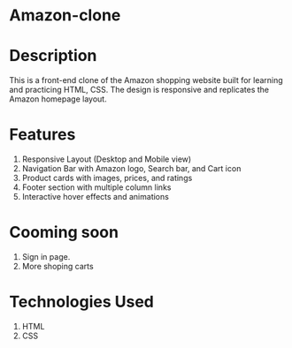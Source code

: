 
# Amazon-clone

# Description 
This is a front-end clone of the Amazon shopping website built for learning and practicing HTML, CSS. The design is responsive and replicates the Amazon homepage layout.

# Features
1. Responsive Layout (Desktop and Mobile view)
2. Navigation Bar with Amazon logo, Search bar, and Cart icon
3. Product cards with images, prices, and ratings
4. Footer section with multiple column links
5. Interactive hover effects and animations

# Cooming soon
1. Sign in page.
2. More shoping carts

# Technologies Used
1. HTML
2. CSS

<!-- # Live

click here!  https://sajid055.github.io/Amazon-clone -->